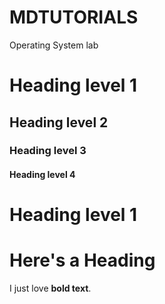 # MDTUTORIALS
Operating System lab
# Heading level 1
## Heading level 2
### Heading level 3
#### Heading level 4
Heading level 1
===============
# Here's a Heading
I just love **bold text**.
